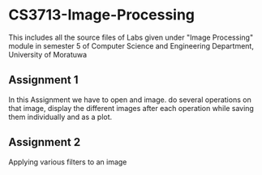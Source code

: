 # CS3713-Image-Processing
This includes all the source files of Labs given under "Image Processing" module in semester 5 of Computer Science and Engineering Department, University of Moratuwa

## Assignment 1
In this Assignment we have to open and image. do several operations on that image, display the different images after each operation while saving them individually and as a plot.

## Assignment 2
Applying various filters to an image
